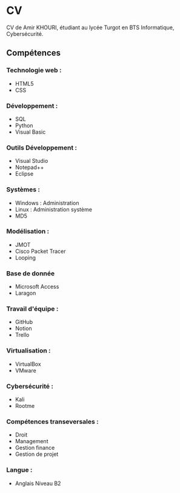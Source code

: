 # CV
CV de Amir KHOURI, étudiant au lycée Turgot en BTS Informatique, Cybersécurité.
## Compétences
### Technologie web :
- HTML5
- CSS
### Développement :
- SQL
- Python
- Visual Basic
### Outils Développement :
- Visual Studio
- Notepad++
- Eclipse
### Systèmes :
- Windows : Administration
- Linux : Administration système
- MD5
### Modélisation :
- JMOT
- Cisco Packet Tracer
- Looping
### Base de donnée
- Microsoft Access
- Laragon
### Travail d'équipe :
- GitHub
- Notion
- Trello
### Virtualisation :
- VirtualBox
- VMware
### Cybersécurité :
- Kali
- Rootme
### Compétences transeversales :
- Droit
- Management
- Gestion finance
- Gestion de projet
### Langue :
- Anglais Niveau B2
